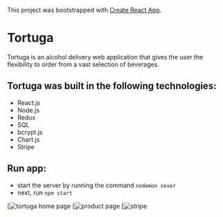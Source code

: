 This project was bootstrapped with [Create React App](https://github.com/facebook/create-react-app).

# Tortuga
Tortuga is an alcohol delivery web application that gives the user the flexibility to order from a vast selection of beverages. 
## Tortuga was built in the following technologies: 
* React.js
* Node.js
* Redux
* SQL
* bcrypt.js
* Chart.js
* Stripe

## Run app:
* start the server by running the command `nodemon sever`
* next, run `npm start`

[![tortuga home page](https://s3.us-east-2.amazonaws.com/tortuga-read-me/homepage.png)
[![product page](https://s3.us-east-2.amazonaws.com/tortuga-read-me/Tortuga+-+Google+Chrome+2_26_2019+2_44_45+PM.png)
[![stripe](https://s3.us-east-2.amazonaws.com/tortuga-read-me/Tortuga+-+Google+Chrome+2_26_2019+2_45_38+PM.png)

